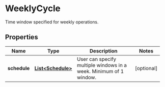 

# WeeklyCycle

Time window specified for weekly operations.

## Properties

| Name | Type | Description | Notes |
|------------ | ------------- | ------------- | -------------|
|**schedule** | [**List&lt;Schedule&gt;**](Schedule.md) | User can specify multiple windows in a week. Minimum of 1 window. |  [optional] |



